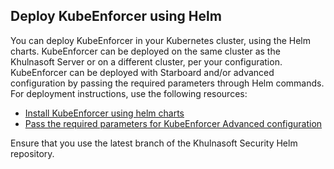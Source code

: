 ## Deploy KubeEnforcer using Helm

You can deploy KubeEnforcer in your Kubernetes cluster, using the Helm charts. KubeEnforcer can be deployed on the same cluster as the Khulnasoft Server or on a different cluster, per your configuration. KubeEnforcer can be deployed with Starboard and/or advanced configuration by passing the required parameters through Helm commands. For deployment instructions, use the following resources:

* [Install KubeEnforcer using helm charts](https://github.com/khulnasoft-lab/khulnasoft-helm/tree/2022.4/kube-enforcer#deploy-the-helm-chart)
* [Pass the required parameters for KubeEnforcer Advanced configuration](https://github.com/khulnasoft-lab/khulnasoft-helm/tree/2022.4/kube-enforcer#configurable-parameters)

Ensure that you use the latest branch of the Khulnasoft Security Helm repository.